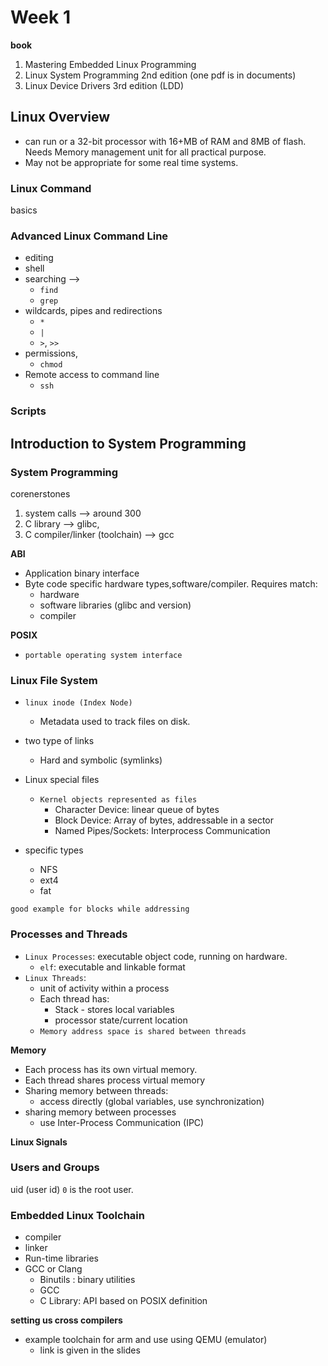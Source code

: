 # Week 1

**book**

1. Mastering Embedded Linux Programming
2. Linux System Programming 2nd edition (one pdf is in documents)
3. Linux Device Drivers 3rd edition (LDD)


## Linux Overview

* can run or a 32-bit processor with 16+MB of RAM and 8MB of flash. Needs Memory management unit for all practical purpose.
* May not be appropriate for some real time systems.

### Linux Command
basics

### Advanced Linux Command Line

* editing
* shell
* searching --> 
    * `find`
    * `grep`
* wildcards, pipes and redirections
    * `*`
    * `|`
    * `>`, `>>`
* permissions,
    * `chmod`
* Remote access to command line
    * `ssh`

### Scripts


## Introduction to System Programming


### System Programming

corenerstones 

1. system calls --> around 300
2. C library --> glibc,
3. C compiler/linker (toolchain) --> gcc

**ABI**

* Application binary interface
* Byte code specific hardware types,software/compiler. Requires match:
    * hardware
    * software libraries (glibc and version)
    * compiler

**POSIX**

* `portable operating system interface`


### Linux File System

* `linux inode (Index Node)`
    * Metadata used to track files on disk.
* two type of links
    * Hard and symbolic (symlinks)
* Linux special files
    * `Kernel objects represented as files`
        * Character Device: linear queue of bytes
        * Block Device: Array of bytes, addressable in a sector
        * Named Pipes/Sockets: Interprocess Communication

* specific types
    * NFS
    * ext4
    * fat

`good example for blocks while addressing`

### Processes and Threads

* `Linux Processes`: executable object code, running on hardware.
    * `elf`: executable and linkable format
* `Linux Threads`:
    * unit of activity within a process
    * Each thread has:
        * Stack - stores local variables
        * processor state/current location
    * `Memory address space is shared between threads`

**Memory**

* Each process has its own virtual memory.
* Each thread shares process virtual memory
* Sharing memory between threads:
    * access directly (global variables, use synchronization)
* sharing memory between processes
    * use Inter-Process Communication (IPC)


**Linux Signals**

### Users and Groups

uid (user id) `0` is the root user.

### Embedded Linux Toolchain

* compiler
* linker
* Run-time libraries
* GCC or Clang
    * Binutils : binary utilities
    * GCC
    * C Library: API based on POSIX definition

**setting us cross compilers**

* example toolchain for arm and use using QEMU (emulator)
    * link is given in the slides



